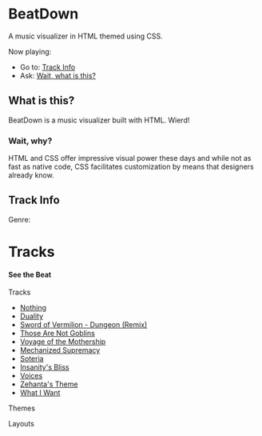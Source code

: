 # BeatDown
A music visualizer in HTML themed using CSS.

Now playing: <!-- {$gd_track_title} -->

- Go to: [Track Info](#track-info)
- Ask: [Wait, what is this?](#what-is-this)

## What is this?
BeatDown is a music visualizer built with HTML. Wierd!

### Wait, why?
HTML and CSS offer impressive visual power these days and while not as fast as native code, CSS facilitates customization by means that designers already know.

## Track Info
<!-- {$gd_track_title} --> <!-- {$gd_track_user} -->

<!-- {$gd_track_artwork_url} -->

<!-- {$gd_track_description} -->

Genre: <!-- {$gd_track_genre} -->

# Tracks <!-- {$gd_info} -->
<!-- {$gd_help_ribbon} -->
#### See the Beat

Tracks <!-- {$gd_selector_tracks} -->
- [Nothing](https://soundcloud.com/ugotsta/nothing)
- [Duality](https://soundcloud.com/jacob-kauble/duality)
- [Sword of Vermilion - Dungeon (Remix)](https://soundcloud.com/jacob-kauble/dungeonremix)
- [Those Are Not Goblins](https://soundcloud.com/ugotsta/those-are-not-goblins)
- [Voyage of the Mothership](https://soundcloud.com/ugotsta/voyage-of-the-mothership)
- [Mechanized Supremacy](https://soundcloud.com/jacob-kauble/sets/mechanized-supremecy)
- [Soteria](https://soundcloud.com/jacob-kauble/soteria)
- [Insanity's Bliss](https://soundcloud.com/ugotsta/insanitys-bliss)
- [Voices](https://soundcloud.com/ugotsta/voices)
- [Zehanta's Theme](https://soundcloud.com/jacob-kauble/zehantas-theme)
- [What I Want](https://soundcloud.com/ugotsta/what-i-want)

Themes <!-- {$gd_css} -->

Layouts <!-- {$gd_gist} -->

<!-- {$gd_toc="Content"} -->
<!-- {$gd_hide} -->

